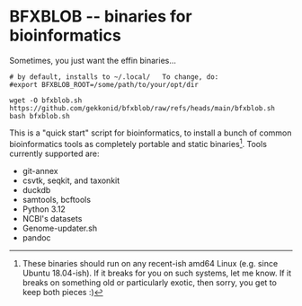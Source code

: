 # BFXBLOB -- binaries for bioinformatics

Sometimes, you just want the effin binaries...

```
# by default, installs to ~/.local/   To change, do:
#export BFXBLOB_ROOT=/some/path/to/your/opt/dir 

wget -O bfxblob.sh https://github.com/gekkonid/bfxblob/raw/refs/heads/main/bfxblob.sh
bash bfxblob.sh
```

This is a "quick start" script for bioinformatics, to install a bunch of common bioinformatics tools as completely portable and static binaries[^1]. Tools currently supported are:

- git-annex
- csvtk, seqkit, and taxonkit
- duckdb
- samtools, bcftools
- Python 3.12
- NCBI's datasets
- Genome-updater.sh
- pandoc


[^1]: These binaries should run on any recent-ish amd64 Linux (e.g. since Ubuntu 18.04-ish). If it breaks for you on such systems, let me know. If it breaks on something old or particularly exotic, then sorry, you get to keep both pieces :)
